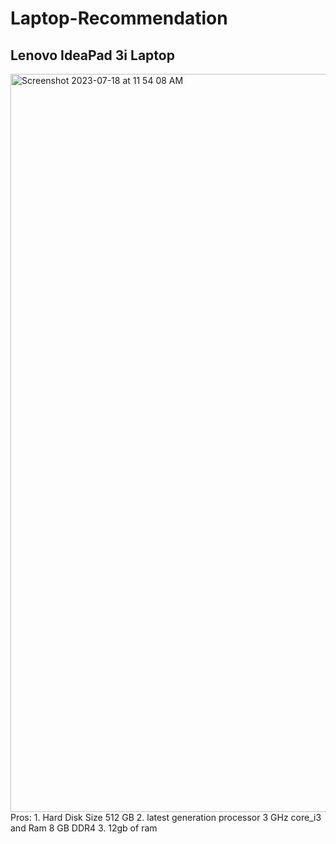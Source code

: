 # Laptop-Recommendation
## Lenovo IdeaPad 3i Laptop
<img width="1181" alt="Screenshot 2023-07-18 at 11 54 08 AM" src="https://github.com/fsheriff3/LaptopRecommendation/assets/139291978/c5129237-a050-491c-841d-a8b412925058">
Pros:
1. Hard Disk Size	512 GB
2. latest generation processor ‎3 GHz core_i3 and Ram ‎8 GB DDR4
3. 12gb of ram
